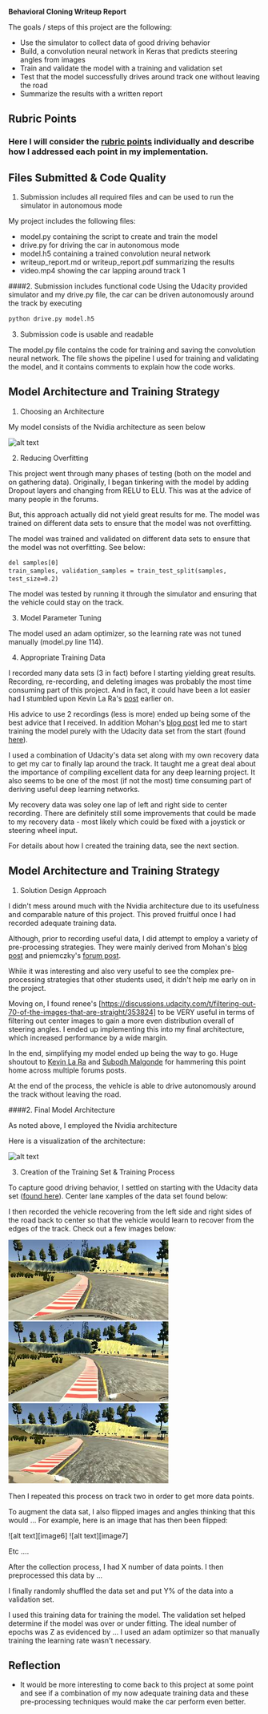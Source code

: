 **Behavioral Cloning Writeup Report** 

The goals / steps of this project are the following:
* Use the simulator to collect data of good driving behavior
* Build, a convolution neural network in Keras that predicts steering angles from images
* Train and validate the model with a training and validation set
* Test that the model successfully drives around track one without leaving the road
* Summarize the results with a written report

## Rubric Points
### Here I will consider the [rubric points](https://review.udacity.com/#!/rubrics/432/view) individually and describe how I addressed each point in my implementation.  

## Files Submitted & Code Quality

1. Submission includes all required files and can be used to run the simulator in autonomous mode

My project includes the following files:
* model.py containing the script to create and train the model
* drive.py for driving the car in autonomous mode
* model.h5 containing a trained convolution neural network 
* writeup_report.md or writeup_report.pdf summarizing the results
* video.mp4 showing the car lapping around track 1

####2. Submission includes functional code
Using the Udacity provided simulator and my drive.py file, the car can be driven autonomously around the track by executing 
```sh
python drive.py model.h5
```

3. Submission code is usable and readable

The model.py file contains the code for training and saving the convolution neural network. The file shows the pipeline I used for training and validating the model, and it contains comments to explain how the code works.

## Model Architecture and Training Strategy

1. Choosing an Architecture

My model consists of the Nvidia architecture as seen below

![alt text](https://devblogs.nvidia.com/parallelforall/wp-content/uploads/2016/08/cnn-architecture-624x890.png "Nvidia Convolutional Neural Network")

2. Reducing Overfitting

This project went through many phases of testing (both on the model and on gathering data). Originally, I began tinkering with the model by adding Dropout layers and changing from RELU to ELU. This was at the advice of many people in the forums. 

But, this approach actually did not yield great results for me. The model was trained on different data sets to ensure that the model was not overfitting. 

The model was trained and validated on different data sets to ensure that the model was not overfitting. See below:

	del samples[0]
	train_samples, validation_samples = train_test_split(samples, test_size=0.2)

The model was tested by running it through the simulator and ensuring that the vehicle could stay on the track.

3. Model Parameter Tuning

The model used an adam optimizer, so the learning rate was not tuned manually (model.py line 114).

4. Appropriate Training Data

I recorded many data sets (3 in fact) before I starting yielding great results. Recording, re-recording, and deleting images was probably the most time consuming part of this project. And in fact, it could have been a lot easier had I stumbled upon Kevin La Ra's [post](https://discussions.udacity.com/t/help-stuck-just-cant-get-a-full-lap-on-the-track/240144/6?u=tim.lapinskas) earlier on.

His advice to use 2 recordings (less is more) ended up being some of the best advice that I received. In addition Mohan's [blog post](https://medium.com/@mohankarthik/cloning-a-car-to-mimic-human-driving-5c2f7e8d8aff) led me to start training the model purely with the Udacity data set from the start (found [here](https://d17h27t6h515a5.cloudfront.net/topher/2016/December/584f6edd_data/data.zip)).

I used a combination of Udacity's data set along with my own recovery data to get my car to finally lap around the track. It taught me a great deal about the importance of compiling excellent data for any deep learning project. It also seems to be one of the most (if not the most) time consuming part of deriving useful deep learning networks.

My recovery data was soley one lap of left and right side to center recording. There are definitely still some improvements that could be made to my recovery data - most likely which could be fixed with a joystick or steering wheel input.

For details about how I created the training data, see the next section. 

## Model Architecture and Training Strategy

1. Solution Design Approach

I didn't mess around much with the Nvidia architecture due to its usefulness and comparable nature of this project. This proved fruitful once I had recorded adequate training data.

Although, prior to recording useful data, I did attempt to employ a variety of pre-processing strategies. They were mainly derived from Mohan's [blog post](https://medium.com/@mohankarthik/cloning-a-car-to-mimic-human-driving-5c2f7e8d8aff) and pniemczky's [forum post](https://discussions.udacity.com/t/still-having-some-issues-with-project-behavioral-cloning-any-advice/234354/15).

While it was interesting and also very useful to see the complex pre-processing strategies that other students used, it didn't help me early on in the project.

Moving on, I found renee's [https://discussions.udacity.com/t/filtering-out-70-of-the-images-that-are-straight/353824] to be VERY useful in terms of filtering out center images to gain a more even distribution overall of steering angles. I ended up implementing this into my final architecture, which increased performance by a wide margin.

In the end, simplifying my model ended up being the way to go. Huge shoutout to [Kevin La Ra](https://discussions.udacity.com/u/Kevin_La_Ra) and [Subodh Malgonde](https://discussions.udacity.com/u/subodh.malgonde) for hammering this point home across multiple forums posts.

At the end of the process, the vehicle is able to drive autonomously around the track without leaving the road.

####2. Final Model Architecture

As noted above, I employed the Nvidia architecture

Here is a visualization of the architecture:

![alt text](https://devblogs.nvidia.com/parallelforall/wp-content/uploads/2016/08/cnn-architecture-624x890.png "Nvidia Convolutional Neural Network")

3. Creation of the Training Set & Training Process

To capture good driving behavior, I settled on starting with the Udacity data set ([found here](https://d17h27t6h515a5.cloudfront.net/topher/2016/December/584f6edd_data/data.zip)). Center lane xamples of the data set found below:



I then recorded the vehicle recovering from the left side and right sides of the road back to center so that the vehicle would learn to recover from the edges of the track. Check out a few images below:

![alt text](https://github.com/tlapinsk/CarND-Behavioral-Cloning-P3/blob/master/writeup_images/center_2017_09_10_13_10_01_376.jpg?raw=true "Center")
![alt text](https://github.com/tlapinsk/CarND-Behavioral-Cloning-P3/blob/master/writeup_images/left_2017_09_10_13_10_01_376.jpg?raw=true "Left")
![alt text](https://github.com/tlapinsk/CarND-Behavioral-Cloning-P3/blob/master/writeup_images/right_2017_09_10_13_10_01_376.jpg?raw=true "Right")

Then I repeated this process on track two in order to get more data points.

To augment the data sat, I also flipped images and angles thinking that this would ... For example, here is an image that has then been flipped:

![alt text][image6]
![alt text][image7]

Etc ....

After the collection process, I had X number of data points. I then preprocessed this data by ...


I finally randomly shuffled the data set and put Y% of the data into a validation set. 

I used this training data for training the model. The validation set helped determine if the model was over or under fitting. The ideal number of epochs was Z as evidenced by ... I used an adam optimizer so that manually training the learning rate wasn't necessary.

## Reflection
- It would be more interesting to come back to this project at some point and see if a combination of my now adequate training data and these pre-processing techniques would make the car perform even better.
